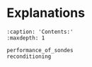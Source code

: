 # Explanations

```{toctree}
:caption: 'Contents:'
:maxdepth: 1

performance_of_sondes
reconditioning
```